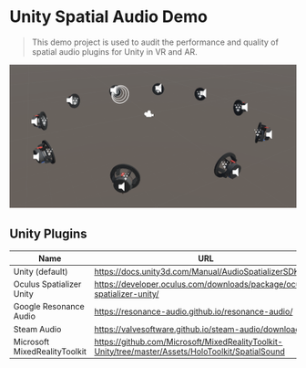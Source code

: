 # Unity Spatial Audio Demo

> This demo project is used to audit the performance and quality of spatial audio plugins for Unity in VR and AR.

![](Screenshots/scene.png)

## Unity Plugins

| Name | URL |
| ---- | --- |
| Unity (default) | <https://docs.unity3d.com/Manual/AudioSpatializerSDK.html> |
| Oculus Spatializer Unity | <https://developer.oculus.com/downloads/package/oculus-spatializer-unity/> |
| Google Resonance Audio | <https://resonance-audio.github.io/resonance-audio/> |
| Steam Audio | <https://valvesoftware.github.io/steam-audio/downloads> |
| Microsoft MixedRealityToolkit | <https://github.com/Microsoft/MixedRealityToolkit-Unity/tree/master/Assets/HoloToolkit/SpatialSound> |
